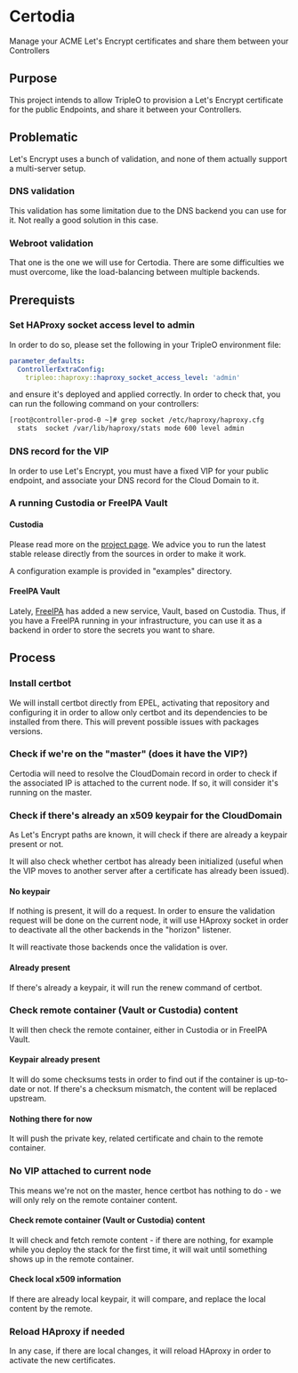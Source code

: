 # Certodia
Manage your ACME Let's Encrypt certificates and share them between your Controllers

## Purpose
This project intends to allow TripleO to provision a Let's Encrypt certificate for the
public Endpoints, and share it between your Controllers.

## Problematic
Let's Encrypt uses a bunch of validation, and none of them actually support a multi-server
setup.

### DNS validation
This validation has some limitation due to the DNS backend you can use for it. Not really 
a good solution in this case.

### Webroot validation
That one is the one we will use for Certodia. There are some difficulties we must overcome,
like the load-balancing between multiple backends.

## Prerequists
### Set HAProxy socket access level to admin
In order to do so, please set the following in your TripleO environment file:
```yaml
parameter_defaults:
  ControllerExtraConfig:
    tripleo::haproxy::haproxy_socket_access_level: 'admin'
```

and ensure it's deployed and applied correctly. In order to check that, you can run the
following command on your controllers:
```Bash
[root@controller-prod-0 ~]# grep socket /etc/haproxy/haproxy.cfg
  stats  socket /var/lib/haproxy/stats mode 600 level admin
```

### DNS record for the VIP
In order to use Let's Encrypt, you must have a fixed VIP for your public endpoint, and
associate your DNS record for the Cloud Domain to it.

### A running Custodia or FreeIPA Vault
#### Custodia
Please read more on the [project page](https://github.com/latchset/custodia). We advice you to
run the latest stable release directly from the sources in order to make it work.

A configuration example is provided in "examples" directory.

#### FreeIPA Vault
Lately, [FreeIPA](http://www.freeipa.org/page/Main_Page) has added a new service, Vault, based
on Custodia. Thus, if you have a FreeIPA running in your infrastructure, you can use it as a backend
in order to store the secrets you want to share.

## Process
### Install certbot
We will install certbot directly from EPEL, activating that repository and configuring it
in order to allow only certbot and its dependencies to be installed from there. This
will prevent possible issues with packages versions.

### Check if we're on the "master" (does it have the VIP?)
Certodia will need to resolve the CloudDomain record in order to check if the associated IP is
attached to the current node. If so, it will consider it's running on the master.

### Check if there's already an x509 keypair for the CloudDomain
As Let's Encrypt paths are known, it will check if there are already a keypair present or not.

It will also check whether certbot has already been initialized (useful when the VIP moves to
another server after a certificate has already been issued).

#### No keypair
If nothing is present, it will do a request. In order to ensure the validation request will be
done on the current node, it will use HAproxy socket in order to deactivate all the other backends
in the "horizon" listener.

It will reactivate those backends once the validation is over.

#### Already present
If there's already a keypair, it will run the renew command of certbot.

### Check remote container (Vault or Custodia) content
It will then check the remote container, either in Custodia or in FreeIPA Vault.

#### Keypair already present
It will do some checksums tests in order to find out if the container is up-to-date or not. If there's
a checksum mismatch, the content will be replaced upstream.

#### Nothing there for now
It will push the private key, related certificate and chain to the remote container.

### No VIP attached to current node
This means we're not on the master, hence certbot has nothing to do - we will only rely on the remote
container content.

#### Check remote container (Vault or Custodia) content
It will check and fetch remote content - if there are nothing, for example while you deploy the stack
for the first time, it will wait until something shows up in the remote container.

#### Check local x509 information
If there are already local keypair, it will compare, and replace the local content by the remote.

### Reload HAproxy if needed
In any case, if there are local changes, it will reload HAproxy in order to activate the new certificates.
